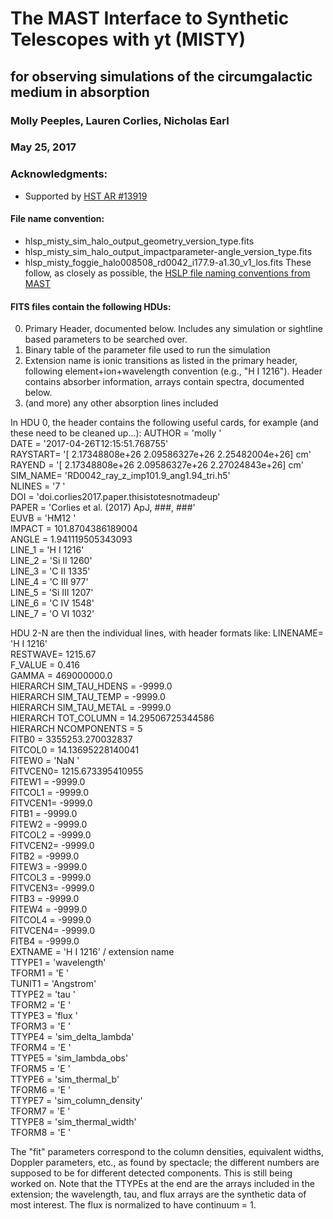 # The MAST Interface to Synthetic Telescopes with yt (MISTY)
## for observing simulations of the circumgalactic medium in absorption
### Molly Peeples, Lauren Corlies, Nicholas Earl
### May 25, 2017

### Acknowledgments:
* Supported by [HST AR #13919](http://adsabs.harvard.edu/abs/2014hst..prop13919P)

#### File name convention:
* hlsp_misty_sim_halo_output_geometry_version_type.fits
* hlsp_misty_sim_halo_output_impactparameter-angle_version_type.fits
* hlsp_misty_foggie_halo008508_rd0042_i177.9-a1.30_v1_los.fits
These follow, as closely as possible, the [HSLP file naming conventions from MAST](https://archive.stsci.edu/hlsp/hlsp_guidelines.html#Filenames)


#### FITS files contain the following HDUs:
0. Primary Header, documented below. Includes any simulation or sightline based parameters to be searched over.
1. Binary table of the parameter file used to run the simulation
2. Extension name is ionic transitions as listed in the primary header, following element+ion+wavelength convention (e.g., "H I 1216"). Header contains absorber information, arrays contain spectra, documented below.
3. (and more) any other absorption lines included

In HDU 0, the header contains the following useful cards, for example (and these need to be cleaned up...):
AUTHOR  = 'molly   '                                                            
DATE    = '2017-04-26T12:15:51.768755'                                          
RAYSTART= '[  2.17348808e+26   2.09586327e+26   2.25482004e+26] cm'             
RAYEND  = '[  2.17348808e+26   2.09586327e+26   2.27024843e+26] cm'             
SIM_NAME= 'RD0042_ray_z_imp101.9_ang1.94_tri.h5'                                
NLINES  = '7       '                                                            
DOI     = 'doi.corlies2017.paper.thisistotesnotmadeup'                          
PAPER   = 'Corlies et al. (2017) ApJ, ###, ###'                                 
EUVB    = 'HM12    '                                                            
IMPACT  =    101.8704386189004                                                  
ANGLE   =    1.941119505343093                                                  
LINE_1  = 'H I 1216'                                                            
LINE_2  = 'Si II 1260'                                                          
LINE_3  = 'C II 1335'                                                           
LINE_4  = 'C III 977'                                                           
LINE_5  = 'Si III 1207'                                                         
LINE_6  = 'C IV 1548'                                                           
LINE_7  = 'O VI 1032'                                    

HDU 2-N are then the individual lines, with header formats like:
LINENAME= 'H I 1216'                                                            
RESTWAVE=              1215.67                                                  
F_VALUE =                0.416                                                  
GAMMA   =          469000000.0                                                  
HIERARCH SIM_TAU_HDENS = -9999.0                                                
HIERARCH SIM_TAU_TEMP = -9999.0                                                 
HIERARCH SIM_TAU_METAL = -9999.0                                                
HIERARCH TOT_COLUMN = 14.29506725344586                                         
HIERARCH NCOMPONENTS = 5                                                        
FITB0   =    3355253.270032837                                                  
FITCOL0 =    14.13695228140041                                                  
FITEW0  = 'NaN     '                                                            
FITVCEN0=    1215.673395410955                                                  
FITEW1  =              -9999.0                                                  
FITCOL1 =              -9999.0                                                  
FITVCEN1=              -9999.0                                                  
FITB1   =              -9999.0                                                  
FITEW2  =              -9999.0                                                  
FITCOL2 =              -9999.0                                                  
FITVCEN2=              -9999.0                                                  
FITB2   =              -9999.0                                                  
FITEW3  =              -9999.0                                                  
FITCOL3 =              -9999.0                                                  
FITVCEN3=              -9999.0                                                  
FITB3   =              -9999.0                                                  
FITEW4  =              -9999.0                                                  
FITCOL4 =              -9999.0                                                  
FITVCEN4=              -9999.0                                                  
FITB4   =              -9999.0                                                  
EXTNAME = 'H I 1216'           / extension name                                 
TTYPE1  = 'wavelength'                                                          
TFORM1  = 'E       '                                                            
TUNIT1  = 'Angstrom'                                                            
TTYPE2  = 'tau     '                                                            
TFORM2  = 'E       '                                                            
TTYPE3  = 'flux    '                                                            
TFORM3  = 'E       '                                                            
TTYPE4  = 'sim_delta_lambda'                                                    
TFORM4  = 'E       '                                                            
TTYPE5  = 'sim_lambda_obs'                                                      
TFORM5  = 'E       '                                                            
TTYPE6  = 'sim_thermal_b'                                                       
TFORM6  = 'E       '                                                            
TTYPE7  = 'sim_column_density'                                                  
TFORM7  = 'E       '                                                            
TTYPE8  = 'sim_thermal_width'                                                   
TFORM8  = 'E       '                      

The "fit" parameters correspond to the column densities, equivalent widths, Doppler parameters, etc., as found by spectacle; the different numbers are supposed to be for different detected components. This is still being worked on. Note that the TTYPEs at the end are the arrays included in the extension; the wavelength, tau, and flux arrays are the synthetic data of most interest. The flux is normalized to have continuum = 1.

